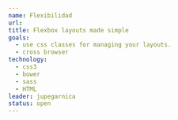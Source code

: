 ```yaml
---
name: Flexibilidad
url:
title: Flexbox layouts made simple
goals:
  - use css classes for managing your layouts.
  - cross browser
technology:
  - css3
  - bower
  - sass
  - HTML
leader: jupegarnica
status: open
---
```

